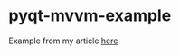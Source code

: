 # pyqt-mvvm-example

Example from my article [here](https://medium.com/@mark_huber/a-clean-architecture-for-a-pyqt-gui-using-the-mvvm-pattern-b8e5d9ae833d)
